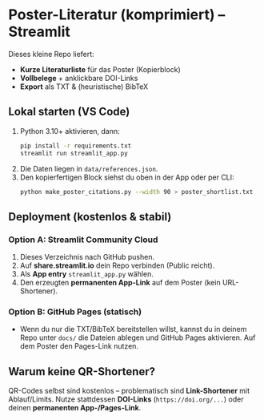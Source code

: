 
# Poster-Literatur (komprimiert) – Streamlit

Dieses kleine Repo liefert:
- **Kurze Literaturliste** für das Poster (Kopierblock)
- **Vollbelege** + anklickbare DOI-Links
- **Export** als TXT & (heuristische) BibTeX

## Lokal starten (VS Code)

1. Python 3.10+ aktivieren, dann:
   ```bash
   pip install -r requirements.txt
   streamlit run streamlit_app.py
   ```
2. Die Daten liegen in `data/references.json`.
3. Den kopierfertigen Block siehst du oben in der App oder per CLI:
   ```bash
   python make_poster_citations.py --width 90 > poster_shortlist.txt
   ```

## Deployment (kostenlos & stabil)

### Option A: Streamlit Community Cloud
1. Dieses Verzeichnis nach GitHub pushen.
2. Auf **share.streamlit.io** dein Repo verbinden (Public reicht).
3. Als **App entry** `streamlit_app.py` wählen.
4. Den erzeugten **permanenten App-Link** auf dem Poster (kein URL-Shortener).

### Option B: GitHub Pages (statisch)
- Wenn du nur die TXT/BibTeX bereitstellen willst, kannst du in deinem Repo unter `docs/`
  die Dateien ablegen und GitHub Pages aktivieren. Auf dem Poster den Pages-Link nutzen.

## Warum keine QR-Shortener?
QR-Codes selbst sind kostenlos – problematisch sind **Link-Shortener** mit Ablauf/Limits.
Nutze stattdessen **DOI-Links** (`https://doi.org/...`) oder deinen **permanenten App-/Pages-Link**.

